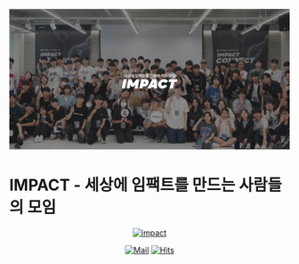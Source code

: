 ![impact](https://github.com/IMPACT-ORG/.github/blob/main/images/Frame%209.png?raw=true)

# IMPACT - 세상에 임팩트를 만드는 사람들의 모임

<div align=center>

[![impact](https://img.shields.io/badge/impact-impact-blue)](https://impact.impact)

[![Mail](https://img.shields.io/badge/Gmail-d14836?style=flat-square&logo=Gmail&logoColor=white&link=mailto:org.impact.team@gmail.com)](mailto:org.impact.team@gmail.com)
[![Hits](https://hits.seeyoufarm.com/api/count/incr/badge.svg?url=https://github.com/IMPACT-ORG)](https://hits.seeyoufarm.com)

</div>
